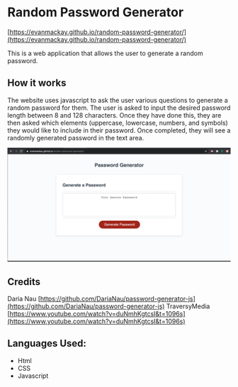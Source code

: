# Random Password Generator

[https://evanmackay.github.io/random-password-generator/](https://evanmackay.github.io/random-password-generator/)

This is a web application that allows the user to generate a random password.

## How it works

The website uses javascript to ask the user various questions to generate a random password for them. The user is asked to input the desired password length between 8 and 128 characters. Once they have done this, they are then asked which elements (uppercase, lowercase, numbers, and symbols) they would like to include in their password. Once completed, they will see a randomly generated password in the text area.

![screenshot-of-random-password-generator-website](https://github.com/evanmackay/random-password-generator/blob/master/assets/F17E15AA-CCE2-43F7-82F5-85C7908FDDE0.png?raw=true)

## Credits
Daria Nau
[https://github.com/DariaNau/password-generator-js](https://github.com/DariaNau/password-generator-js)
TraversyMedia
[https://www.youtube.com/watch?v=duNmhKgtcsI&t=1096s](https://www.youtube.com/watch?v=duNmhKgtcsI&t=1096s)

## Languages Used:
- Html
- CSS
- Javascript
